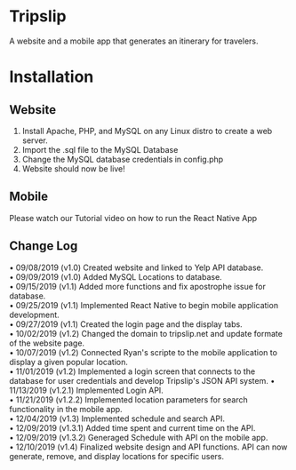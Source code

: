 # Tripslip
A website and a mobile app that generates an itinerary for travelers.

# Installation

## Website

1. Install Apache, PHP, and MySQL on any Linux distro to create a web server.
2. Import the .sql file to the MySQL Database
3. Change the MySQL database credentials in config.php
4. Website should now be live!

## Mobile

Please watch our Tutorial video on how to run the React Native App

## Change Log
• 09/08/2019 (v1.0) Created website and linked to Yelp API database.  
• 09/09/2019 (v1.0) Added MySQL Locations to database.  
• 09/15/2019 (v1.1) Added more functions and fix apostrophe issue for database.  
• 09/25/2019 (v1.1) Implemented React Native to begin mobile application development.  
• 09/27/2019 (v1.1) Created the login page and the display tabs.  
• 10/02/2019 (v1.2) Changed the domain to tripslip.net and update formate of the website page.  
• 10/07/2019 (v1.2) Connected Ryan's scripte to the mobile application to display a given popular location.  
• 11/01/2019 (v1.2) Implemented a login screen that connects to the database for user credentials and develop Tripslip's JSON API system. 
• 11/13/2019 (v1.2.1) Implemented Login API.  
• 11/21/2019 (v1.2.2) Implemented location parameters for search functionality in the mobile app.  
• 12/04/2019 (v1.3) Implemented schedule and search API.  
• 12/09/2019 (v1.3.1) Added time spent and current time on the API.  
• 12/09/2019 (v1.3.2) Generaged Schedule with API on the mobile app.  
• 12/10/2019 (v1.4) Finalized website design and API functions. API can now generate, remove, and display locations for specific users.  
